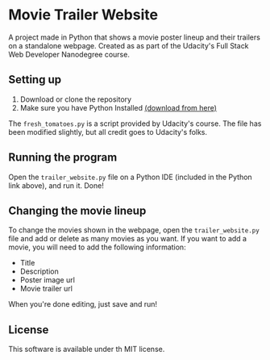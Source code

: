 # Movie Trailer Website
A project made in Python that shows a movie poster lineup and their trailers on a standalone webpage.
Created as as part of the Udacity's Full Stack Web Developer Nanodegree course.

## Setting up
1. Download or clone the repository
2. Make sure you have Python Installed [(download from here)](https://www.python.org/downloads/)

The `fresh_tomatoes.py` is a script provided by Udacity's course. The file has been modified slightly, but all credit goes to Udacity's folks.

## Running the program
Open the `trailer_website.py` file on a Python IDE (included in the Python link above), and run it. Done!

## Changing the movie lineup
To change the movies shown in the webpage, open the `trailer_website.py` file and add or delete as many movies as you want. If you want to add a movie, you will need to add the following information:
- Title
- Description
- Poster image url
- Movie trailer url

When you're done editing, just save and run!

## License

This software is available under th MIT license.
